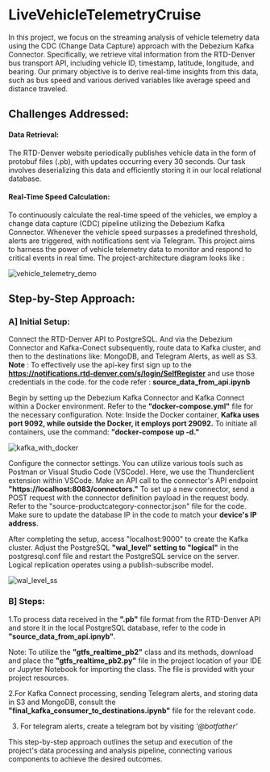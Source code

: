 # LiveVehicleTelemetryCruise
In this project, we focus on the streaming analysis of vehicle telemetry data using the CDC (Change Data Capture) approach with the Debezium Kafka Connector.
Specifically, we retrieve vital information from the RTD-Denver bus transport API, including vehicle ID, timestamp, latitude, longitude, and bearing. Our primary objective is to derive real-time insights from this data, such as bus speed and various derived variables like average speed and distance traveled.
## Challenges Addressed:

#### Data Retrieval: 
The RTD-Denver website periodically publishes vehicle data in the form of protobuf files (.pb), with updates occurring every 30 seconds. Our task involves deserializing this data and efficiently storing it in our local relational database.

#### Real-Time Speed Calculation: 
To continuously calculate the real-time speed of the vehicles, we employ a change data capture (CDC) pipeline utilizing the Debezium Kafka Connector. Whenever the vehicle speed surpasses a predefined threshold, alerts are triggered, with notifications sent via Telegram.
This project aims to harness the power of vehicle telemetry data to monitor and respond to critical events in real time.
The project-architecture diagram looks like :

![vehicle_telemetry_demo](https://github.com/Sarang823/LiveVehicleTelemetryCruise/assets/133379507/9739ea12-3581-4135-a92d-c2590874fc44)



## Step-by-Step Approach:

### A] Initial Setup:

Connect the RTD-Denver API to PostgreSQL. And via the Debezium Connector and Kafka-Conect subsequently, route data to Kafka cluster, and then to the destinations like: MongoDB, and Telegram Alerts, as well as S3.
**Note** : To effectively use the api-key first sign up to the **https://notifications.rtd-denver.com/s/login/SelfRegister** and use those credentials in the code. for the code refer : **source_data_from_api.ipynb**

Begin by setting up the Debezium Kafka Connector and Kafka Connect within a Docker environment. Refer to the **"docker-compose.yml"** file for the necessary configuration.
Note: Inside the Docker container, **Kafka uses port 9092, while outside the Docker, it employs port 29092.**
To initiate all containers, use the command: **"docker-compose up -d."**


![kafka_with_docker](https://github.com/Sarang823/LiveVehicleTelemetryCruise/assets/133379507/d9e0a954-2d90-4184-af01-54e3085c1a8b)



Configure the connector settings. You can utilize various tools such as Postman or Visual Studio Code (VSCode). Here, we use the Thunderclient extension within VSCode.
Make an API call to the connector's API endpoint **"https://localhost:8083/connectors."** To set up a new connector, send a POST request with the connector definition payload in the request body. Refer to the "source-productcategory-connector.json" file for the code. Make sure to update the database IP in the code to match your **device's IP address**.


After completing the setup, access "localhost:9000" to create the Kafka cluster.
Adjust the PostgreSQL **"wal_level" setting to "logical"** in the postgresql.conf file and restart the PostgreSQL service on the server. Logical replication operates using a publish-subscribe model.

![wal_level_ss](https://github.com/Sarang823/LiveVehicleTelemetryCruise/assets/133379507/427626a9-10d7-4dfb-a15a-dd0d00eb7075)



### B] Steps:

1.To process data received in the **".pb"** file format from the RTD-Denver API and store it in the local PostgreSQL database, refer to the code in **"source_data_from_api.ipnyb"**.

Note: To utilize the **"gtfs_realtime_pb2"** class and its methods, download and place the **"gtfs_realtime_pb2.py"** file in the project location of your IDE or Jupyter Notebook for importing the class. The file is provided with your project resources.

2.For Kafka Connect processing, sending Telegram alerts, and storing data in S3 and MongoDB, consult the **"final_kafka_consumer_to_destinations.ipynb"** file for the relevant code.

3. For telegram alerts, create a telegram bot by visiting *'@botfather'*

This step-by-step approach outlines the setup and execution of the project's data processing and analysis pipeline, connecting various components to achieve the desired outcomes.
